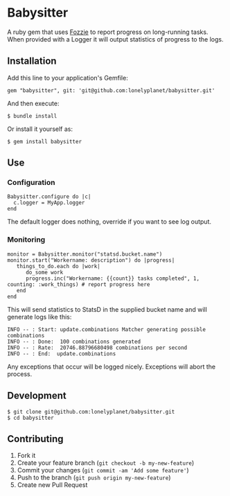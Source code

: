 # Babysitter

A ruby gem that uses [Fozzie](http://github.com/lonelyplanet/fozzie) to report progress on long-running tasks.
When provided with a Logger it will output statistics of progress to the logs.

## Installation

Add this line to your application's Gemfile:

    gem "babysitter", git: 'git@github.com:lonelyplanet/babysitter.git'

And then execute:

    $ bundle install

Or install it yourself as:

    $ gem install babysitter

## Use


### Configuration

    Babysitter.configure do |c|
      c.logger = MyApp.logger
    end

The default logger does nothing, override if you want to see log output.

### Monitoring

    monitor = Babysitter.monitor("statsd.bucket.name")
    monitor.start("Workername: description") do |progress|
       things_to_do.each do |work|
          do_some work
          progress.inc("Workername: {{count}} tasks completed", 1, counting: :work_things) # report progress here
       end
    end


This will send statistics to StatsD in the supplied bucket name and will generate logs like this:


    INFO -- : Start: update.combinations Matcher generating possible combinations
    INFO -- : Done:  100 combinations generated
    INFO -- : Rate:  20746.88796680498 combinations per second
    INFO -- : End:  update.combinations


Any exceptions that occur will be logged nicely. Exceptions will abort the process.

## Development

    $ git clone git@github.com:lonelyplanet/babysitter.git
    $ cd babysitter

## Contributing

1. Fork it
2. Create your feature branch (`git checkout -b my-new-feature`)
3. Commit your changes (`git commit -am 'Add some feature'`)
4. Push to the branch (`git push origin my-new-feature`)
5. Create new Pull Request
